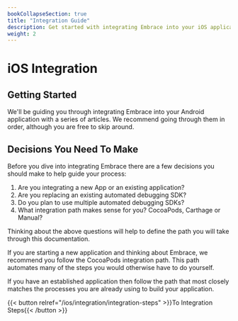 ```yaml
---
bookCollapseSection: true
title: "Integration Guide"
description: Get started with integrating Embrace into your iOS application
weight: 2
---
```


# iOS Integration

## Getting Started

We'll be guiding you through integrating Embrace into your Android application
with a series of articles. We recommend going through them in order, although
you are free to skip around. 

## Decisions You Need To Make

Before you dive into integrating Embrace there are a few decisions you should
make to help guide your process:

1. Are you integrating a new App or an existing application?
1. Are you replacing an existing automated debugging SDK?
1. Do you plan to use multiple automated debugging SDKs?
1. What integration path makes sense for you?  CocoaPods, Carthage or Manual?

Thinking about the above questions will help to define the path you will take
through this documentation.  

If you are starting a new application and thinking about Embrace, we recommend
you follow the CocoaPods integration path.  This path automates many of the
steps you would otherwise have to do yourself.

If you have an established application then follow the path that most closely
matches the processes you are already using to build your application.

{{< button relref="/ios/integration/integration-steps" >}}To Integration Steps{{< /button >}}

